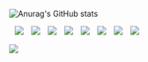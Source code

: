 ![Anurag's GitHub stats](https://github-readme-stats.vercel.app/api?username=MinSeok0123&&show_icons=true&theme=radical)
<div>
  <img src="https://img.shields.io/badge/HTML5-E34F26?style=flat-square&logo=HTML5&logoColor=white" style="margin-left:10px;">
  <img src="https://img.shields.io/badge/JavaScript-F7DF1E?style=flat-square&logo=JavaScript&logoColor=white" style="margin-left:10px;">
  <img src="https://img.shields.io/badge/Firebase-FFCA28?style=flat-square&logo=Firebase&logoColor=white" style="margin-left:10px;">
  <img src="https://img.shields.io/badge/PYTHON-3776AB?style=flat-square&logo=PYTHON&logoColor=white" style="margin-left:10px;">
  <img src="https://img.shields.io/badge/CSS3-1572B6?style=flat-square&logo=CSS3&logoColor=white" style="margin-left:10px;">
  <img src="https://img.shields.io/badge/Java-007396?style=flat-square&logo=Java&logoColor=white" style="margin-left:10px;">
  <img src="https://img.shields.io/badge/Arduino-00979D?style=flat-square&logo=Arduino&logoColor=white" style="margin-left:10px;">
  <img src="https://img.shields.io/badge/C-A8B9CC?style=flat-square&logo=C&logoColor=white" style="margin-left:10px;">
</div>

<a href="https://hits.seeyoufarm.com"><img src="https://hits.seeyoufarm.com/api/count/incr/badge.svg?url=https%3A%2F%2Fgithub.com%2FMinSeok0123&count_bg=%232AC1BC&title_bg=%23555555&icon=&icon_color=%23FFFFFF&title=%ED%9E%88%ED%8A%B8&edge_flat=false"/></a>
